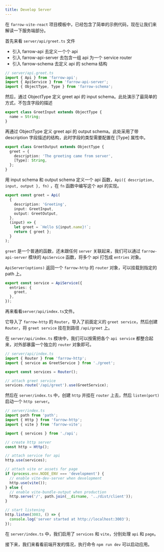 ```yaml
---
title: Develop Server
---
```


在 `farrow-vite-react` 项目模板中，已经包含了简单的示例代码，现在让我们来解读一下服务端部分。

首先来看 `server/api/greet.ts` 文件

- 引入 farrow-api 去定义一个个 api
- 引入 farrow-api-server 去包含一组 api 为一个 service router
- 引入 farrow-schema 去定义 api 的 schema 结构

```typescript
// server/api.greet.ts
import { Api } from 'farrow-api';
import { ApiService } from 'farrow-api-server';
import { ObjectType, Type } from 'farrow-schema';
```

然后，通过 ObjectType 定义 greet api 的 input schema。此处演示了最简单的方式，不包含字段的描述

```typescript
export class GreetInput extends ObjectType {
  name = String;
}
```

再通过 ObjectType 定义 greet api 的 output schema。此处采用了带 description 字段描述的结构，此时字段的类型需要配置在 [Type] 属性中。

```typescript
export class GreetOutput extends ObjectType {
  greet = {
    description: 'The greeting came from server',
    [Type]: String,
  };
}
```

用 input schema 和 output schema 定义一个 api 函数，`Api({ description, input, output }, fn)` ，在 `fn` 函数中编写这个 api 的实现。

```typescript
export const greet = Api(
  {
    description: 'Greeting',
    input: GreetInput,
    output: GreetOutput,
  },
  (input) => {
    let greet = `Hello ${input.name}!`;
    return { greet };
  }
);
```

`greet` 是一个普通的函数，还未跟任何 `server` 关联起来，我们可以通过 `farrow-api-server` 模块的 `ApiService` 函数，将多个 api 打包成 `entries` 对象。

`ApiServer(options)` 返回一个 `farrow-http` 的 `router` 对象，可以挂载到指定的 path 上。

```typescript
export const service = ApiService({
  entries: {
    greet,
  },
});
```

再来看看`server/api/index.ts`文件。

它导入了 `farrow-http` 的 `Router`，导入了前面定义的 `greet service`，然后创建 `Router`，将 `greet service` 挂在到路径 `/api/greet` 上。

在 `server/api/index.ts` 模块中，我们可以按需把各个 `api service` 都整合起来，对外部暴露一个独立的 `router` 对象即可。

```typescript
// server/api/index.ts
import { Router } from 'farrow-http';
import { service as GreetService } from './greet';

export const services = Router();

// attach greet service
services.route('/api/greet').use(GreetService);
```

然后在 `server/index.ts` 中，创建 `http` 并挂在 `router` 上去，然后 `listen(port)` 启动一个 `http server`。

```typescript
// server/index.ts
import path from 'path';
import { Http } from 'farrow-http';
import { vite } from 'farrow-vite';

import { services } from './api';

// create http server
const http = Http();

// attach service for api
http.use(services);

// attach vite or assets for page
if (process.env.NODE_ENV === 'development') {
  // enable vite-dev-server when development
  http.use(vite());
} else {
  // enable vite-bundle-output when production
  http.serve('/', path.join(__dirname, '../dist/client'));
}

// start listening
http.listen(3003, () => {
  console.log('server started at http://localhost:3003');
});
```

在 `server/index.ts` 中，我们启用了 `services` 和 `vite`，分别处理 `api` 和 `page`。

接下来，我们来看看前端开发的情况，执行命令 `npm run dev` 可以启动应用。
